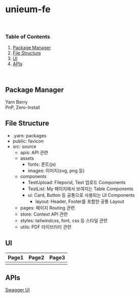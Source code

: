 # unieum-fe

&nbsp;  

### Table of Contents
1. [Package Manager](#Package-Manager)
2. [File Structure](#File-Structure)
3. [UI](#UI)
4. [APIs](#APIs)

&nbsp;

## Package Manager
Yarn Berry  
PnP, Zero-Install

## File Structure
- .yarn: packages  
- public: favicon  
- src: source  
  - apis: API 관련  
  - assets  
    - fonts: 폰트(js)  
    - images: 이미지(svg, png 등)  
  - components  
    - TestUpload: Filepond, Text 업로드 Components  
    - TestList: My 페이지에서 보여지는 Table Components  
    - ui: Card, Button 등 공통으로 사용되는 UI Components  
      - layout: Header, Footer를 포함한 공통 Layout  
  - pages: 페이지 Routing 관련  
  - store: Context API 관련  
  - styles: tailwindcss, font, css 등 스타일 관련  
  - utils: PDF 라이브러리 관련

## UI
|Page1|Page2|Page3|
|---|---|---|
||||

## APIs
[Swagger UI](https://develop.unieum.kr:4000/api)
